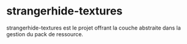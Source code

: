 # strangerhide-textures
strangerhide-textures est le projet offrant la couche abstraite dans la gestion du pack de ressource. 
